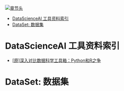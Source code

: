 [![章节头](https://parg.co/UGo)](https://parg.co/b4z) 
 - [DataScienceAI 工具资料索引](#datascienceai-%E5%B7%A5%E5%85%B7%E8%B5%84%E6%96%99%E7%B4%A2%E5%BC%95)
- [DataSet: 数据集](#dataset-%E6%95%B0%E6%8D%AE%E9%9B%86) 

# DataScienceAI 工具资料索引
- [[原]深入对比数据科学工具箱：Python和R之争](https://zhuanlan.zhihu.com/p/20885818) 
# DataSet: 数据集